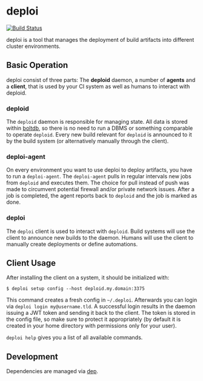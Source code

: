# deploi

[![Build Status](https://travis-ci.org/MikeRoetgers/deploi.svg?branch=master)](https://travis-ci.org/MikeRoetgers/deploi)

deploi is a tool that manages the deployment of build artifacts into different cluster environments.

## Basic Operation

deploi consist of three parts: The **deploid** daemon, a number of **agents** and a **client**, that is used by your CI system as well as humans to interact with deploid.

### deploid

The `deploid` daemon is responsible for managing state. All data is stored within [boltdb](https://github.com/boltdb/bolt), so there is no need to run a DBMS or something comparable to operate `deploid`. Every new build relevant for `deploid` is announced to it by the build system (or alternatively manually through the client).

### deploi-agent

On every environment you want to use deploi to deploy artifacts, you have to run a `deploi-agent`. The `deploi-agent` pulls in regular intervals new jobs from `deploid` and executes them. The choice for pull instead of push was made to circumvent potential firewall and/or private network issues. After a job is completed, the agent reports back to `deploid` and the job is marked as done.

### deploi

The `deploi` client is used to interact with `deploid`. Build systems will use the client to announce new builds to the daemon. Humans will use the client to manually create deployments or define automations.

## Client Usage

After installing the client on a system, it should be initialized with:

```
$ deploi setup config --host deploid.my.domain:3375
```

This command creates a fresh config in `~/.deploi`. Afterwards you can login via `deploi login my@username.tld`. A successful login results in the daemon issuing a JWT token and sending it back to the client. The token is stored in the config file, so make sure to protect it appropriately (by default it is created in your home directory with permissions only for your user).

`deploi help` gives you a list of all available commands.

## Development

Dependencies are managed via [dep](https://github.com/golang/dep).
